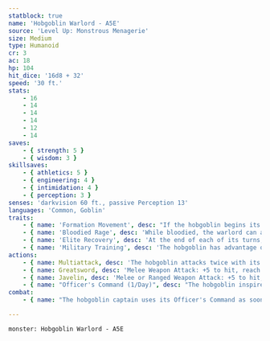 ```yaml
---
statblock: true
name: 'Hobgoblin Warlord - A5E'
source: 'Level Up: Monstrous Menagerie'
size: Medium
type: Humanoid
cr: 3
ac: 18
hp: 104
hit_dice: '16d8 + 32'
speed: '30 ft.'
stats:
    - 16
    - 14
    - 14
    - 14
    - 12
    - 14
saves:
    - { strength: 5 }
    - { wisdom: 3 }
skillsaves:
    - { athletics: 5 }
    - { engineering: 4 }
    - { intimidation: 4 }
    - { perception: 3 }
senses: 'darkvision 60 ft., passive Perception 13'
languages: 'Common, Goblin'
traits:
    - { name: 'Formation Movement', desc: "If the hobgoblin begins its turn within 5 feet of an ally that is not incapacitated, its movement doesn't provoke opportunity attacks." }
    - { name: 'Bloodied Rage', desc: 'While bloodied, the warlord can attack four times with its greatsword or twice with its javelin when it uses Multiattack but no longer gains the benefit of its Military Training trait.' }
    - { name: 'Elite Recovery', desc: 'At the end of each of its turns, while bloodied, the hobgoblin can end one condition or effect on itself. It can do this even when unconscious or incapacitated.' }
    - { name: 'Military Training', desc: 'The hobgoblin has advantage on ability checks to make a tactical, strategic, or political decision.' }
actions:
    - { name: Multiattack, desc: 'The hobgoblin attacks twice with its greatsword.' }
    - { name: Greatsword, desc: 'Melee Weapon Attack: +5 to hit, reach 5 ft., one target. Hit: 10 (2d6 + 3) slashing damage.' }
    - { name: Javelin, desc: 'Melee or Ranged Weapon Attack: +5 to hit, reach 5 ft. or range 30/120 ft., one target. Hit: 6 (1d6 + 3) piercing damage.' }
    - { name: "Officer's Command (1/Day)", desc: "The hobgoblin inspires creatures of its choice within 30 feet that can hear and understand it and that have a Challenge Rating of 2 or lower. For the next minute, inspired creatures gain an expertise die on attack rolls and saving throws. A creature can benefit from only one Officer's Command at a time." }
combat:
    - { name: "The hobgoblin captain uses its Officer's Command as soon as melee combat begins", desc: 'It enters melee combat as soon as it can, staying close to allies. It looks for advantages that can be found from cover, darkness, flanking, or terrain. It organizes a safe retreat if it thinks it can fight more effectively later.' }

---
```

```statblock
monster: Hobgoblin Warlord - A5E
```

